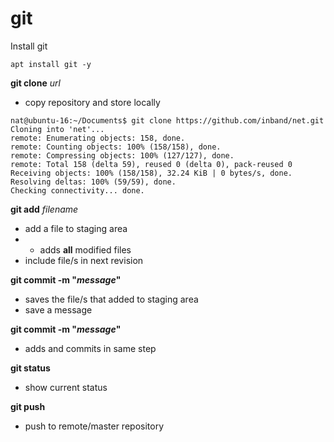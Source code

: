 # git

Install git

```
apt install git -y
```

**git clone** *url*

 - copy repository and store locally

```
nat@ubuntu-16:~/Documents$ git clone https://github.com/inband/net.git
Cloning into 'net'...
remote: Enumerating objects: 158, done.
remote: Counting objects: 100% (158/158), done.
remote: Compressing objects: 100% (127/127), done.
remote: Total 158 (delta 59), reused 0 (delta 0), pack-reused 0
Receiving objects: 100% (158/158), 32.24 KiB | 0 bytes/s, done.
Resolving deltas: 100% (59/59), done.
Checking connectivity... done. 
```

**git add** *filename*
 
 - add a file to staging area
 - * adds **all** modified files
 - include file/s in next revision

**git commit -m "*message*"**

 - saves the file/s that added to staging area
 - save a message

**git commit -m "*message*"**

 - adds and commits in same step


**git status**

 - show current status

**git push**

 - push to remote/master repository



